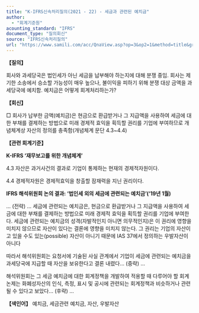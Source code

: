 ```yaml
---
title: "K-IFRS신속처리질의(2021 - 22) - 세금과 관련된 예치금"
author:
  - "회계기준원"
acounting_standard: "IFRS"
document_type: "질의회신"
source: "IFRS신속처리질의"
url: "https://www.samili.com/acc/QnaView.asp?op=3&op2=1&method=title&group=2124-15;1&orgcode=3&searchword=&page=22&code=K%2DIFRS%EC%8B%A0%EC%86%8D%EC%B2%98%EB%A6%AC%EC%A7%88%EC%9D%98%2D22%3A202102"
---
```

**【질의】**

  

회사와 과세당국은 법인세가 아닌 세금을 납부해야 하는지에 대해 분쟁 중임. 회사는 제기한 소송에서 승소할 가능성이 매우 높으나, 불이익을 피하기 위해 분쟁 대상 금액을 과세당국에 예치함. 예치금은 어떻게 회계처리하는가?

  
  

**【회신】**

  

□ 회사가 납부한 금액(예치금)은 현금으로 환급받거나 그 지급액을 사용하여 세금에 대한 부채를 결제하는 방법으로 미래 경제적 효익을 획득할 권리를 기업에 부여하므로 개념체계상 자산의 정의를 충족함(개념체계 문단 4.3~4.4)

  
  

**【관련 회계기준】**

  

**K-IFRS ‘재무보고를 위한 개념체계’**

  

4.3 자산은 과거사건의 결과로 기업이 통제하는 현재의 경제적자원이다.

  

4.4 경제적자원은 경제적효익을 창출할 잠재력을 지닌 권리이다.

  
  

**IFRS 해석위원회 논의 결과: ‘법인세 외의 세금에 관련되는 예치금’(‘19년 1월)**

  

... (전략) ... 세금에 관련되는 예치금은, 현금으로 환급받거나 그 지급액을 사용하여 세금에 대한 부채를 결제하는 방법으로 미래 경제적 효익을 획득할 권리를 기업에 부여한다. 세금에 관련되는 예치금의 성격(자발적인지 아니면 의무적인지)은 이 권리에 영향을 미치지 않으므로 자산이 있다는 결론에 영향을 미치지 않는다. 그 권리는 기업의 자산이고 있을 수도 있는(possible) 자산이 아니기 때문에 IAS 37에서 정의하는 우발자산이 아니다

  

따라서 해석위원회는 요청서에 기술된 사실 관계에서 기업이 세금에 관련되는 예치금을 과세당국에 지급할 때 자산을 보유한다고 결론 내렸다... (중략) ...

  

해석위원회는 그 세금 예치금에 대한 회계정책을 개발하여 적용할 때 다루어야 할 회계논제는 화폐성자산의 인식, 측정, 표시 및 공시에 관련되는 회계정책과 비슷하거나 관련될 수 있다고 보았다... (후략) ...

  
  

**【색인어】** 예치금, 세금관련 예치금, 자산, 우발자산
